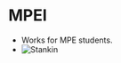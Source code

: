 # MPEI
- Works for MPE students.
- ![Stankin](https://mpei.ru/Style%20Library/Portal/NewTempPhoto/logo.png)
